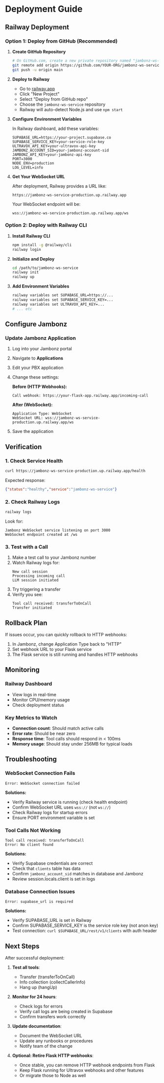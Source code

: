 # Deployment Guide

## Railway Deployment

### Option 1: Deploy from GitHub (Recommended)

1. **Create GitHub Repository**
   ```bash
   # On GitHub.com, create a new private repository named "jambonz-ws-service"
   git remote add origin https://github.com/YOUR-ORG/jambonz-ws-service.git
   git push -u origin main
   ```

2. **Deploy to Railway**
   - Go to [railway.app](https://railway.app)
   - Click "New Project"
   - Select "Deploy from GitHub repo"
   - Choose the `jambonz-ws-service` repository
   - Railway will auto-detect Node.js and use `npm start`

3. **Configure Environment Variables**

   In Railway dashboard, add these variables:
   ```
   SUPABASE_URL=https://your-project.supabase.co
   SUPABASE_SERVICE_KEY=your-service-role-key
   ULTRAVOX_API_KEY=your-ultravox-api-key
   JAMBONZ_ACCOUNT_SID=your-jambonz-account-sid
   JAMBONZ_API_KEY=your-jambonz-api-key
   PORT=3000
   NODE_ENV=production
   LOG_LEVEL=info
   ```

4. **Get Your WebSocket URL**

   After deployment, Railway provides a URL like:
   ```
   https://jambonz-ws-service-production.up.railway.app
   ```

   Your WebSocket endpoint will be:
   ```
   wss://jambonz-ws-service-production.up.railway.app/ws
   ```

### Option 2: Deploy with Railway CLI

1. **Install Railway CLI**
   ```bash
   npm install -g @railway/cli
   railway login
   ```

2. **Initialize and Deploy**
   ```bash
   cd /path/to/jambonz-ws-service
   railway init
   railway up
   ```

3. **Add Environment Variables**
   ```bash
   railway variables set SUPABASE_URL=https://...
   railway variables set SUPABASE_SERVICE_KEY=...
   railway variables set ULTRAVOX_API_KEY=...
   # ... etc
   ```

## Configure Jambonz

### Update Jambonz Application

1. Log into your Jambonz portal
2. Navigate to **Applications**
3. Edit your PBX application
4. Change these settings:

   **Before (HTTP Webhooks):**
   ```
   Call webhook: https://your-flask-app.railway.app/incoming-call
   ```

   **After (WebSocket):**
   ```
   Application Type: WebSocket
   WebSocket URL: wss://jambonz-ws-service-production.up.railway.app/ws
   ```

5. Save the application

## Verification

### 1. Check Service Health

```bash
curl https://jambonz-ws-service-production.up.railway.app/health
```

Expected response:
```json
{"status":"healthy","service":"jambonz-ws-service"}
```

### 2. Check Railway Logs

```bash
railway logs
```

Look for:
```
Jambonz WebSocket service listening on port 3000
WebSocket endpoint created at /ws
```

### 3. Test with a Call

1. Make a test call to your Jambonz number
2. Watch Railway logs for:
   ```
   New call session
   Processing incoming call
   LLM session initiated
   ```
3. Try triggering a transfer
4. Verify you see:
   ```
   Tool call received: transferToOnCall
   Transfer initiated
   ```

## Rollback Plan

If issues occur, you can quickly rollback to HTTP webhooks:

1. In Jambonz, change Application Type back to "HTTP"
2. Set webhook URL to your Flask service
3. The Flask service is still running and handles HTTP webhooks

## Monitoring

### Railway Dashboard
- View logs in real-time
- Monitor CPU/memory usage
- Check deployment status

### Key Metrics to Watch
- **Connection count**: Should match active calls
- **Error rate**: Should be near zero
- **Response time**: Tool calls should respond in < 100ms
- **Memory usage**: Should stay under 256MB for typical loads

## Troubleshooting

### WebSocket Connection Fails
```
Error: WebSocket connection failed
```

**Solutions:**
- Verify Railway service is running (check health endpoint)
- Confirm WebSocket URL uses `wss://` (not `ws://`)
- Check Railway logs for startup errors
- Ensure PORT environment variable is set

### Tool Calls Not Working
```
Tool call received: transferToOnCall
Error: No client found
```

**Solutions:**
- Verify Supabase credentials are correct
- Check that `clients` table has data
- Confirm `jambonz_account_sid` matches in database and Jambonz
- Review session.locals.client is set in logs

### Database Connection Issues
```
Error: supabase_url is required
```

**Solutions:**
- Verify SUPABASE_URL is set in Railway
- Confirm SUPABASE_SERVICE_KEY is the service role key (not anon key)
- Test connection: `curl $SUPABASE_URL/rest/v1/clients` with auth header

## Next Steps

After successful deployment:

1. **Test all tools**:
   - Transfer (transferToOnCall)
   - Info collection (collectCallerInfo)
   - Hang up (hangUp)

2. **Monitor for 24 hours**:
   - Check logs for errors
   - Verify call logs are being created in Supabase
   - Confirm transfers work correctly

3. **Update documentation**:
   - Document the WebSocket URL
   - Update any runbooks or procedures
   - Notify team of the change

4. **Optional: Retire Flask HTTP webhooks**:
   - Once stable, you can remove HTTP webhook endpoints from Flask
   - Keep Flask running for Ultravox webhooks and other features
   - Or migrate those to Node as well
